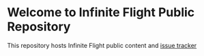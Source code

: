 Welcome to Infinite Flight Public Repository
============================================

This repository hosts Infinite Flight public content and [issue tracker](https://github.com/flyingdevelopmentstudio/InfiniteFlight/issues)
